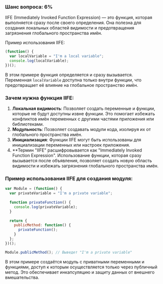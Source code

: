 ### Шанс вопроса: 6%

IIFE (Immediately Invoked Function Expression) — это функция, которая выполняется сразу после своего определения. Она полезна для создания локальных областей видимости и предотвращения загрязнения глобального пространства имён.

Пример использования IIFE:
```javascript
(function() {
  var localVariable = "I'm a local variable";
  console.log(localVariable);
})();
```
В этом примере функция определяется и сразу вызывается. Переменная `localVariable` доступна только внутри функции, что предотвращает её влияние на глобальное пространство имён.

### Зачем нужна функция IIFE:
1. **Локальная видимость**: Позволяет создать переменные и функции, которые не будут доступны извне функции. Это помогает избежать конфликтов имён переменных с другими частями приложения или библиотеками.
2. **Модульность**: Позволяет создавать модули кода, изолируя их от глобального пространства имён.
3. **Инициализация**: Функции IIFE могут быть использованы для инициализации переменных или настроек приложения.
4. **Термин "IIFE" расшифровывается как "Immediately Invoked Function Expression". Использование функции, которая сразу вызывается после объявления, позволяет создать новую область видимости и избежать загрязнения глобального пространства имён.

### Пример использования IIFE для создания модуля:
```javascript
var Module = (function() {
  var privateVariable = "I'm a private variable";
  
  function privateFunction() {
    console.log(privateVariable);
  }
  
  return {
    publicMethod: function() {
      privateFunction();
    }
  };
})();

Module.publicMethod(); // Выведет "I'm a private variable"
```
В этом примере создаётся модуль с приватными переменными и функциями, доступ к которым осуществляется только через публичный метод. Это обеспечивает инкапсуляцию и защиту данных от внешнего вмешательства.